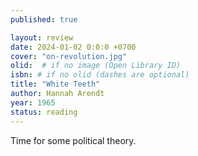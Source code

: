 ```yaml
---
published: true

layout: review
date: 2024-01-02 0:0:0 +0700
cover: "on-revolution.jpg"
olid:  # if no image (Open Library ID)
isbn: # if no olid (dashes are optional)
title: "White Teeth"
author: Hannah Arendt
year: 1965
status: reading
---
```

Time for some political theory. 